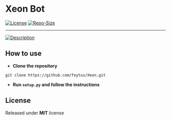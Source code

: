 # Xeon Bot


[![License](https://img.shields.io/badge/license-MIT-green)](https://github.com/feytus/Xeon/blob/master/LICENSE)
[![Repo-Size](https://img.shields.io/github/repo-size/feytus/xeon)](https://github.com/feytus/Xeon)
___
[![Description](https://readme-typing-svg.herokuapp.com?color=%2336BCF7&lines=A+simple+discord+bot+using+py-cord)](https://pypi.org/project/py-cord/)

## How to use

- **Clone the repository**

```
git clone https://github.com/feytus/Xeon.git
```

- **Run ``setup.py`` and follow the instructions**


## License
Released under **MIT** license
